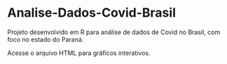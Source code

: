 ﻿# Analise-Dados-Covid-Brasil

Projeto desenvolvido em R para análise de dados de Covid no Brasil, com foco no estado do Paraná.

Acesse o arquivo HTML para gráficos interativos.
